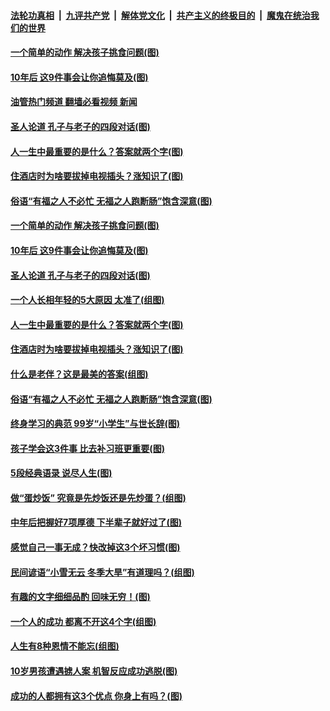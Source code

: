 ####  [法轮功真相](../../../../basic/blob/master/README.md?t=11270902) &nbsp;|&nbsp; [九评共产党](../../../../9ping.md/blob/master/README.md?t=11270902) &nbsp;|&nbsp; [解体党文化](../../../../jtdwh.md/blob/master/README.md?t=11270902)  &nbsp;|&nbsp; [共产主义的终极目的](../../../../gczydzjmd.md/blob/master/README.md?t=11270902) &nbsp;|&nbsp; [魔鬼在统治我们的世界](../../../../mgztzwmdsj.md/blob/master/README.md?t=11270902) 

#### [一个简单的动作 解决孩子挑食问题(图)](../pages/p8/1022456.md?t=11270902) 

#### [10年后 这9件事会让你追悔莫及(图)](../pages/p8/1022518.md?t=11270902) 

#### [油管热门频道 翻墙必看视频 新闻](http://129.146.143.75:81/youtube.html?11270902)

#### [圣人论道 孔子与老子的四段对话(图)](../pages/p8/1022597.md?t=11270902) 

#### [人一生中最重要的是什么？答案就两个字(图)](../pages/p8/1022551.md?t=11270902) 

#### [住酒店时为啥要拔掉电视插头？涨知识了(图)](../pages/p8/1022521.md?t=11270902) 

#### [俗语“有福之人不必忙 无福之人跑断肠”饱含深意(图)](../pages/p8/1022466.md?t=11270902) 

#### [一个简单的动作 解决孩子挑食问题(图)](../pages/p8/1022456.md?t=11270902) 

#### [10年后 这9件事会让你追悔莫及(图)](../pages/p8/1022518.md?t=11270902) 

#### [圣人论道 孔子与老子的四段对话(图)](../pages/p8/1022597.md?t=11270902) 

#### [一个人长相年轻的5大原因 太准了(组图)](../pages/p8/1022571.md?t=11270902) 

#### [人一生中最重要的是什么？答案就两个字(图)](../pages/p8/1022551.md?t=11270902) 

#### [住酒店时为啥要拔掉电视插头？涨知识了(图)](../pages/p8/1022521.md?t=11270902) 

#### [什么是老伴？这是最美的答案(组图)](../pages/p8/1022431.md?t=11270902) 

#### [俗语“有福之人不必忙 无福之人跑断肠”饱含深意(图)](../pages/p8/1022466.md?t=11270902) 

#### [终身学习的典范 99岁“小学生”与世长辞(图)](../pages/p8/1022457.md?t=11270902) 

#### [孩子学会这3件事 比去补习班更重要(图)](../pages/p8/1022418.md?t=11270902) 

#### [5段经典语录 说尽人生(图)](../pages/p8/1022370.md?t=11270902) 

#### [做“蛋炒饭” 究竟是先炒饭还是先炒蛋？(组图)](../pages/p8/1022340.md?t=11270902) 

#### [中年后把握好7项厚德 下半辈子就好过了(图)](../pages/p8/1022308.md?t=11270902) 

#### [感觉自己一事无成？快改掉这3个坏习惯(图)](../pages/p8/1022300.md?t=11270902) 

#### [民间谚语“小雪无云 冬季大旱”有道理吗？(组图)](../pages/p8/1022285.md?t=11270902) 

#### [有趣的文字细细品酌 回味无穷！(图)](../pages/p8/1022172.md?t=11270902) 

#### [一个人的成功 都离不开这4个字(组图)](../pages/p8/1022192.md?t=11270902) 

#### [人生有8种恩情不能忘(组图)](../pages/p8/1022175.md?t=11270902) 

#### [10岁男孩遭遇掳人案 机智反应成功逃脱(图)](../pages/p8/1022169.md?t=11270902) 

#### [成功的人都拥有这3个优点 你身上有吗？(图)](../pages/p8/1022107.md?t=11270902) 

<img src='http://gfw-breaker.win/goodnews/indexes/p8.md' width='0px' height='0px'/>
